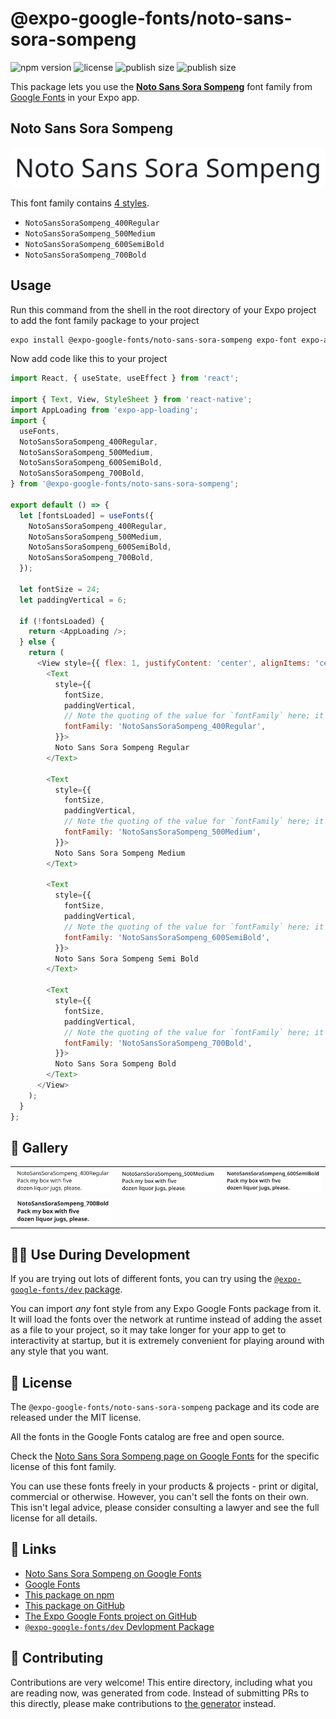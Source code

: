 # @expo-google-fonts/noto-sans-sora-sompeng

![npm version](https://flat.badgen.net/npm/v/@expo-google-fonts/noto-sans-sora-sompeng)
![license](https://flat.badgen.net/github/license/expo/google-fonts)
![publish size](https://flat.badgen.net/packagephobia/install/@expo-google-fonts/noto-sans-sora-sompeng)
![publish size](https://flat.badgen.net/packagephobia/publish/@expo-google-fonts/noto-sans-sora-sompeng)

This package lets you use the [**Noto Sans Sora Sompeng**](https://fonts.google.com/specimen/Noto+Sans+Sora+Sompeng) font family from [Google Fonts](https://fonts.google.com/) in your Expo app.

## Noto Sans Sora Sompeng

![Noto Sans Sora Sompeng](./font-family.png)

This font family contains [4 styles](#-gallery).

- `NotoSansSoraSompeng_400Regular`
- `NotoSansSoraSompeng_500Medium`
- `NotoSansSoraSompeng_600SemiBold`
- `NotoSansSoraSompeng_700Bold`

## Usage

Run this command from the shell in the root directory of your Expo project to add the font family package to your project
```sh
expo install @expo-google-fonts/noto-sans-sora-sompeng expo-font expo-app-loading
```

Now add code like this to your project
```js
import React, { useState, useEffect } from 'react';

import { Text, View, StyleSheet } from 'react-native';
import AppLoading from 'expo-app-loading';
import {
  useFonts,
  NotoSansSoraSompeng_400Regular,
  NotoSansSoraSompeng_500Medium,
  NotoSansSoraSompeng_600SemiBold,
  NotoSansSoraSompeng_700Bold,
} from '@expo-google-fonts/noto-sans-sora-sompeng';

export default () => {
  let [fontsLoaded] = useFonts({
    NotoSansSoraSompeng_400Regular,
    NotoSansSoraSompeng_500Medium,
    NotoSansSoraSompeng_600SemiBold,
    NotoSansSoraSompeng_700Bold,
  });

  let fontSize = 24;
  let paddingVertical = 6;

  if (!fontsLoaded) {
    return <AppLoading />;
  } else {
    return (
      <View style={{ flex: 1, justifyContent: 'center', alignItems: 'center' }}>
        <Text
          style={{
            fontSize,
            paddingVertical,
            // Note the quoting of the value for `fontFamily` here; it expects a string!
            fontFamily: 'NotoSansSoraSompeng_400Regular',
          }}>
          Noto Sans Sora Sompeng Regular
        </Text>

        <Text
          style={{
            fontSize,
            paddingVertical,
            // Note the quoting of the value for `fontFamily` here; it expects a string!
            fontFamily: 'NotoSansSoraSompeng_500Medium',
          }}>
          Noto Sans Sora Sompeng Medium
        </Text>

        <Text
          style={{
            fontSize,
            paddingVertical,
            // Note the quoting of the value for `fontFamily` here; it expects a string!
            fontFamily: 'NotoSansSoraSompeng_600SemiBold',
          }}>
          Noto Sans Sora Sompeng Semi Bold
        </Text>

        <Text
          style={{
            fontSize,
            paddingVertical,
            // Note the quoting of the value for `fontFamily` here; it expects a string!
            fontFamily: 'NotoSansSoraSompeng_700Bold',
          }}>
          Noto Sans Sora Sompeng Bold
        </Text>
      </View>
    );
  }
};

```

## 🔡 Gallery


||||
|-|-|-|
|![NotoSansSoraSompeng_400Regular](./NotoSansSoraSompeng_400Regular.ttf.png)|![NotoSansSoraSompeng_500Medium](./NotoSansSoraSompeng_500Medium.ttf.png)|![NotoSansSoraSompeng_600SemiBold](./NotoSansSoraSompeng_600SemiBold.ttf.png)||
|![NotoSansSoraSompeng_700Bold](./NotoSansSoraSompeng_700Bold.ttf.png)||||


## 👩‍💻 Use During Development

If you are trying out lots of different fonts, you can try using the [`@expo-google-fonts/dev` package](https://github.com/expo/google-fonts/tree/master/font-packages/dev#readme).

You can import *any* font style from any Expo Google Fonts package from it. It will load the fonts
over the network at runtime instead of adding the asset as a file to your project, so it may take longer
for your app to get to interactivity at startup, but it is extremely convenient
for playing around with any style that you want.

## 📖 License

The `@expo-google-fonts/noto-sans-sora-sompeng` package and its code are released under the MIT license.

All the fonts in the Google Fonts catalog are free and open source.

Check the [Noto Sans Sora Sompeng page on Google Fonts](https://fonts.google.com/specimen/Noto+Sans+Sora+Sompeng) for the specific license of this font family.

You can use these fonts freely in your products & projects - print or digital, commercial or otherwise. However, you can't sell the fonts on their own. This isn't legal advice, please consider consulting a lawyer and see the full license for all details.

## 🔗 Links

- [Noto Sans Sora Sompeng on Google Fonts](https://fonts.google.com/specimen/Noto+Sans+Sora+Sompeng)
- [Google Fonts](https://fonts.google.com/)
- [This package on npm](https://www.npmjs.com/package/@expo-google-fonts/noto-sans-sora-sompeng)
- [This package on GitHub](https://github.com/expo/google-fonts/tree/master/font-packages/noto-sans-sora-sompeng)
- [The Expo Google Fonts project on GitHub](https://github.com/expo/google-fonts)
- [`@expo-google-fonts/dev` Devlopment Package](https://github.com/expo/google-fonts/tree/master/font-packages/dev)

## 🤝 Contributing

Contributions are very welcome! This entire directory, including what you are reading now, was generated from code. Instead of submitting PRs to this directly, please make contributions to [the generator](https://github.com/expo/google-fonts/tree/master/packages/generator) instead.
